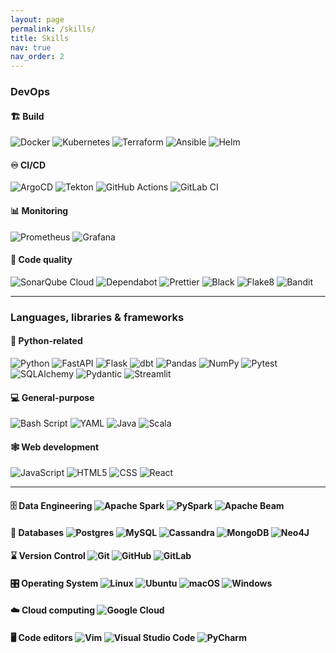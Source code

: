 ```yaml
---
layout: page
permalink: /skills/
title: Skills
nav: true
nav_order: 2
---
```


### DevOps

#### :building_construction: Build
![Docker](https://img.shields.io/badge/docker-%230db7ed.svg?style=for-the-badge&logo=docker&logoColor=white)
![Kubernetes](https://img.shields.io/badge/kubernetes-%23326ce5.svg?style=for-the-badge&logo=kubernetes&logoColor=white)
![Terraform](https://img.shields.io/badge/terraform-%235835CC.svg?style=for-the-badge&logo=terraform&logoColor=white)
![Ansible](https://img.shields.io/badge/ansible-%231A1918.svg?style=for-the-badge&logo=ansible&logoColor=white&color=EE0000)
![Helm](https://img.shields.io/badge/helm-%230F1689.svg?style=for-the-badge&logo=helm&logoColor=white)

#### :infinity: CI/CD
![ArgoCD](https://img.shields.io/badge/argo%20cd-%2300C7B7.svg?style=for-the-badge&logo=argo&logoColor=white&color=EF7B4D)
![Tekton](https://img.shields.io/badge/tekton-%2300B3E3.svg?style=for-the-badge&logo=tekton&logoColor=white&color=FD495C)
![GitHub Actions](https://img.shields.io/badge/github%20actions-%232671E5.svg?style=for-the-badge&logo=githubactions&logoColor=white&color=2088FF)
![GitLab CI](https://img.shields.io/badge/gitlab%20ci-%23181717.svg?style=for-the-badge&logo=gitlab&logoColor=orange)

#### :bar_chart: Monitoring
![Prometheus](https://img.shields.io/badge/Prometheus-E6522C?style=for-the-badge&logo=Prometheus&logoColor=white)
![Grafana](https://img.shields.io/badge/grafana-%23F46800.svg?style=for-the-badge&logo=grafana&logoColor=white)

#### :compass: Code quality
![SonarQube Cloud](https://img.shields.io/badge/SonarQube%20Cloud-126ED3?style=for-the-badge&logo=sonarqubecloud&logoColor=fff)
![Dependabot](https://img.shields.io/badge/Dependabot-025E8C?logo=dependabot&logoColor=fff&style=for-the-badge&color=025E8C)
![Prettier](https://img.shields.io/badge/Prettier-000000?style=for-the-badge&logo=prettier&logoColor=F7B93E)
![Black](https://img.shields.io/badge/black-%23000000.svg?style=for-the-badge&logo=black&logoColor=white)
![Flake8](https://img.shields.io/badge/flake8-%23F7DF1E.svg?style=for-the-badge&logo=flake8&logoColor=black)
![Bandit](https://img.shields.io/badge/bandit-%23F7DF1E.svg?style=for-the-badge&logo=bandit&logoColor=black)

---

### Languages, libraries & frameworks
#### :snake: Python-related
![Python](https://img.shields.io/badge/python-3670A0?style=for-the-badge&logo=python&logoColor=ffdd54&color=3776AB)
![FastAPI](https://img.shields.io/badge/FastAPI-009485.svg?logo=fastapi&logoColor=white&style=for-the-badge)
![Flask](https://img.shields.io/badge/Flask-000?logo=flask&logoColor=fff&style=for-the-badge)
![dbt](https://img.shields.io/badge/dbt-%23FF4785.svg?style=for-the-badge&logo=dbt&logoColor=white&color=FF694B)
![Pandas](https://img.shields.io/badge/pandas-%23150458.svg?style=for-the-badge&logo=pandas&logoColor=white)
![NumPy](https://img.shields.io/badge/numpy-%23013243.svg?style=for-the-badge&logo=numpy&logoColor=white)
![Pytest](https://img.shields.io/badge/pytest-%232C2D72.svg?style=for-the-badge&logo=pytest&logoColor=white)
![SQLAlchemy](https://img.shields.io/badge/sqlalchemy-%230B1919.svg?style=for-the-badge&logo=sqlalchemy&logoColor=white)
![Pydantic](https://img.shields.io/badge/pydantic-%2300A8E1.svg?style=for-the-badge&logo=pydantic&logoColor=white)
![Streamlit](https://img.shields.io/badge/streamlit-%23F63366.svg?style=for-the-badge&logo=streamlit&logoColor=white)
#### :computer: General-purpose
![Bash Script](https://img.shields.io/badge/bash_script-%23121011.svg?style=for-the-badge&logo=gnu-bash&logoColor=white)
![YAML](https://img.shields.io/badge/yaml-%23ffffff.svg?style=for-the-badge&logo=yaml&logoColor=151515)
![Java](https://img.shields.io/badge/Java-%23ED8B00.svg?logo=openjdk&logoColor=white&style=for-the-badge)
![Scala](https://img.shields.io/badge/scala-%23DC322F.svg?style=for-the-badge&logo=scala&logoColor=white)
#### :spider_web: Web development
![JavaScript](https://img.shields.io/badge/javascript-%23F7DF1E.svg?style=for-the-badge&logo=javascript&logoColor=black)
![HTML5](https://img.shields.io/badge/html5-%23E34F26.svg?style=for-the-badge&logo=html5&logoColor=white)
![CSS](https://img.shields.io/badge/CSS-639?style=for-the-badge&logo=css&logoColor=fff)
![React](https://img.shields.io/badge/react-%2320232a.svg?style=for-the-badge&logo=react&logoColor=%2361DAFB)

---

#### :file_cabinet: Data Engineering ![Apache Spark](https://img.shields.io/badge/Apache%20Spark-E25A1C?style=for-the-badge&logo=apachespark&logoColor=white) ![PySpark](https://img.shields.io/badge/pyspark-%23E25A1C.svg?style=for-the-badge&logo=apache-spark&logoColor=white) ![Apache Beam](https://img.shields.io/badge/Apache%20Beam-FFCA28?style=for-the-badge&logo=apache&logoColor=black)
<!--
![Apache Airflow](https://img.shields.io/badge/Apache%20Airflow-017CEE?style=for-the-badge&logo=apacheairflow&logoColor=white)
![Apache Flink](https://img.shields.io/badge/Apache%20Flink-00ADEF?style=for-the-badge&logo=apacheflink&logoColor=white)
![Apache Iceberg](https://img.shields.io/badge/Apache%20Iceberg-000000?style=for-the-badge&logo=apacheiceberg&logoColor=white)
-->

#### :floppy_disk: Databases ![Postgres](https://img.shields.io/badge/postgres-%23316192.svg?style=for-the-badge&logo=postgresql&logoColor=white) ![MySQL](https://img.shields.io/badge/mysql-4479A1.svg?style=for-the-badge&logo=mysql&logoColor=white) ![Cassandra](https://img.shields.io/badge/Cassandra-%231287B1.svg?logo=apache-cassandra&logoColor=white&style=for-the-badge) ![MongoDB](https://img.shields.io/badge/MongoDB-%234ea94b.svg?logo=mongodb&logoColor=white&style=for-the-badge) ![Neo4J](https://img.shields.io/badge/Neo4j-008CC1?logo=neo4j&logoColor=white&style=for-the-badge)

#### :hourglass: Version Control ![Git](https://img.shields.io/badge/git-%23F05033.svg?style=for-the-badge&logo=git&logoColor=white) ![GitHub](https://img.shields.io/badge/github-%23121011.svg?style=for-the-badge&logo=github&logoColor=white) ![GitLab](https://img.shields.io/badge/gitlab-%23181717.svg?style=for-the-badge&logo=gitlab&logoColor=orange)

#### :control_knobs: Operating System ![Linux](https://img.shields.io/badge/Linux-FCC624?style=for-the-badge&logo=linux&logoColor=black) ![Ubuntu](https://img.shields.io/badge/Ubuntu-E95420?logo=ubuntu&logoColor=white&style=for-the-badge) ![macOS](https://img.shields.io/badge/macOS-000000?logo=apple&logoColor=F0F0F0&style=for-the-badge) ![Windows](https://custom-icon-badges.demolab.com/badge/Windows-0078D6?logo=windows11&logoColor=white&style=for-the-badge)

#### :cloud: Cloud computing ![Google Cloud](https://img.shields.io/badge/Google%20Cloud-%234285F4.svg?logo=google-cloud&logoColor=white&style=for-the-badge)

#### :desktop_computer: Code editors ![Vim](https://img.shields.io/badge/VIM-%2311AB00.svg?style=for-the-badge&logo=vim&logoColor=white) ![Visual Studio Code](https://custom-icon-badges.demolab.com/badge/Visual%20Studio%20Code-0078d7.svg?logo=vsc&logoColor=white&style=for-the-badge) ![PyCharm](https://img.shields.io/badge/PyCharm-000?logo=pycharm&logoColor=fff&style=for-the-badge)

<!--
&style=for-the-badge
-->

